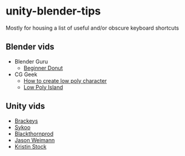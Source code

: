 # unity-blender-tips
Mostly for housing a list of useful and/or obscure keyboard shortcuts

## Blender vids

* Blender Guru
  * [Beginner Donut](https://www.youtube.com/playlist?list=PLjEaoINr3zgEq0u2MzVgAaHEBt--xLB6U)
* CG Geek
  * [How to create low poly character](https://www.youtube.com/watch?v=Ljl_QFs9xhE)
  * [Low Poly Island](https://www.youtube.com/watch?v=0lj643VmTsg&t=574s)
  
## Unity vids

* [Brackeys](https://www.youtube.com/channel/UCYbK_tjZ2OrIZFBvU6CCMiA)
* [Sykoo](https://www.youtube.com/channel/UCNJvwJ6daLmw4_gUKTw4cSg)
* [Blackthornprod ](https://www.youtube.com/channel/UC9Z1XWw1kmnvOOFsj6Bzy2g)
* [Jason Weimann](https://www.youtube.com/channel/UCX_b3NNQN5bzExm-22-NVVg)
* [Kristin Stock](https://www.youtube.com/channel/UCCHg9mt6Tu6f-WCF4gf5oyQ)
